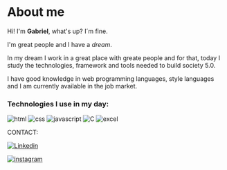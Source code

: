 # About me
Hi!
I'm __Gabriel__, what's up?
I´m fine.

I'm great people and I have a *dream*.

In my dream I work in a great place with greate people and for that, today I study the technologies, framework and tools needed to build society 5.0.

I have good knowledge in web programming languages, style languages and I am currently available in the job market. 

### Technologies I use in my day:


![html](https://img.shields.io/badge/HTML5-E34F26?style=for-the-badge&logo=html5&logoColor=white)
![css](https://img.shields.io/badge/CSS3-1572B6?style=for-the-badge&logo=css3&logoColor=white)
![javascript](https://img.shields.io/badge/JavaScript-F7DF1E?style=for-the-badge&logo=javascript&logoColor=black)
![C](https://img.shields.io/badge/C-00599C?style=for-the-badge&logo=c&logoColor=white)
![excel](https://img.shields.io/badge/Microsoft_Office-D83B01?style=for-the-badge&logo=microsoft-office&logoColor=white)

CONTACT:

[![Linkedin](https://img.shields.io/badge/LinkedIn-0077B5?style=for-the-badge&logo=linkedin&logoColor=white)](https://www.linkedin.com/in/gabriel-jesus-43a5b0198/)

[![instagram](https://img.shields.io/badge/Instagram-E4405F?style=for-the-badge&logo=instagram&logoColor=white)](https://instagram.com/gabriel_jesus800?igshid=ZDc4ODBmNjlmNQ==)



